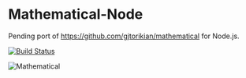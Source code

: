 # Mathematical-Node

Pending port of https://github.com/gjtorikian/mathematical for Node.js.

[![Build Status](https://travis-ci.org/gjtorikian/mathematical-node.svg?branch=master)](https://travis-ci.org/gjtorikian/mathematical-node)

![Mathematical](https://cloud.githubusercontent.com/assets/64050/5330532/c85e81fe-7e03-11e4-95d8-06a551b5f240.gif)
